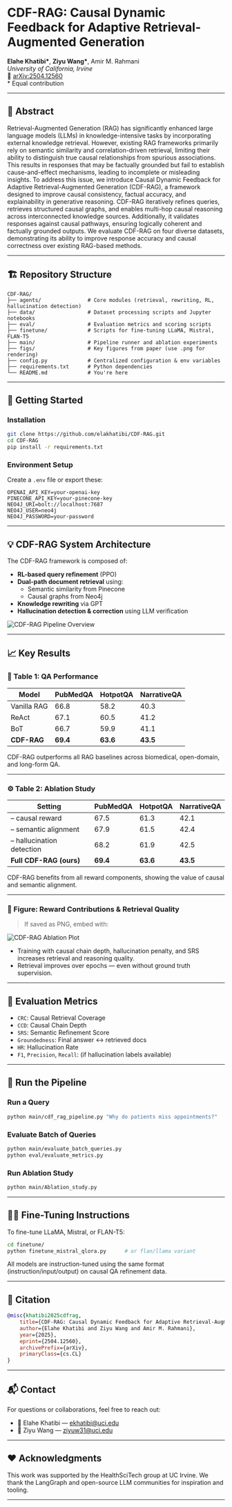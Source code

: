 # CDF-RAG: Causal Dynamic Feedback for Adaptive Retrieval-Augmented Generation

**Elahe Khatibi\***, **Ziyu Wang\***, Amir M. Rahmani  
*University of California, Irvine*  
📄 [arXiv:2504.12560](https://arxiv.org/abs/2504.12560)  
\* Equal contribution



---

## 🧠 Abstract

Retrieval-Augmented Generation (RAG) has significantly enhanced large language models (LLMs) in knowledge-intensive tasks by incorporating external knowledge retrieval. However, existing RAG frameworks primarily rely on semantic similarity and correlation-driven retrieval, limiting their ability to distinguish true causal relationships from spurious associations. This results in responses that may be factually grounded but fail to establish cause-and-effect mechanisms, leading to incomplete or misleading insights. To address this issue, we introduce Causal Dynamic Feedback for Adaptive Retrieval-Augmented Generation (CDF-RAG), a framework designed to improve causal consistency, factual accuracy, and explainability in generative reasoning. CDF-RAG iteratively refines queries, retrieves structured causal graphs, and enables multi-hop causal reasoning across interconnected knowledge sources. Additionally, it validates responses against causal pathways, ensuring logically coherent and factually grounded outputs. We evaluate CDF-RAG on four diverse datasets, demonstrating its ability to improve response accuracy and causal correctness over existing RAG-based methods.

---

## 🏗️ Repository Structure

```
CDF-RAG/
├── agents/               # Core modules (retrieval, rewriting, RL, hallucination detection)
├── data/                 # Dataset processing scripts and Jupyter notebooks
├── eval/                 # Evaluation metrics and scoring scripts
├── finetune/             # Scripts for fine-tuning LLaMA, Mistral, FLAN-T5
├── main/                 # Pipeline runner and ablation experiments
├── figs/                 # Key figures from paper (use .png for rendering)
├── config.py             # Centralized configuration & env variables
├── requirements.txt      # Python dependencies
└── README.md             # You're here
```

---

## 🚀 Getting Started

### Installation

```bash
git clone https://github.com/elakhatibi/CDF-RAG.git
cd CDF-RAG
pip install -r requirements.txt
```

### Environment Setup

Create a `.env` file or export these:

```
OPENAI_API_KEY=your-openai-key
PINECONE_API_KEY=your-pinecone-key
NEO4J_URI=bolt://localhost:7687
NEO4J_USER=neo4j
NEO4J_PASSWORD=your-password
```

---

## 💡 CDF-RAG System Architecture

The CDF-RAG framework is composed of:
- **RL-based query refinement** (PPO)
- **Dual-path document retrieval** using:
  - Semantic similarity from Pinecone
  - Causal graphs from Neo4j
- **Knowledge rewriting** via GPT
- **Hallucination detection & correction** using LLM verification

![CDF-RAG Pipeline Overview](figs/CDF_RAG_overview.png)

---

## 📈 Key Results

### 🔬 Table 1: QA Performance

| Model         | PubMedQA | HotpotQA | NarrativeQA |
|---------------|----------|----------|--------------|
| Vanilla RAG   | 66.8     | 58.2     | 40.3          |
| ReAct         | 67.1     | 60.5     | 41.2          |
| BoT           | 66.7     | 59.9     | 41.1          |
| **CDF-RAG**   | **69.4** | **63.6** | **43.5**      |

CDF-RAG outperforms all RAG baselines across biomedical, open-domain, and long-form QA.

---

### ⚙️ Table 2: Ablation Study

| Setting                      | PubMedQA | HotpotQA | NarrativeQA |
|-----------------------------|----------|----------|-------------|
| – causal reward             | 67.5     | 61.3     | 42.1        |
| – semantic alignment        | 67.9     | 61.5     | 42.4        |
| – hallucination detection   | 68.2     | 61.9     | 42.5        |
| **Full CDF-RAG (ours)**     | **69.4** | **63.6** | **43.5**    |

CDF-RAG benefits from all reward components, showing the value of causal and semantic alignment.

---

### 🎯 Figure: Reward Contributions & Retrieval Quality

> If saved as PNG, embed with:

![CDF-RAG Ablation Plot](figs/cdf_ablation_study_compact.png)

- Training with causal chain depth, hallucination penalty, and SRS increases retrieval and reasoning quality.
- Retrieval improves over epochs — even without ground truth supervision.

---

## 🧪 Evaluation Metrics

- `CRC`: Causal Retrieval Coverage
- `CCD`: Causal Chain Depth
- `SRS`: Semantic Refinement Score
- `Groundedness`: Final answer ↔ retrieved docs
- `HR`: Hallucination Rate
- `F1`, `Precision`, `Recall`: (if hallucination labels available)

---

## 🔄 Run the Pipeline

### Run a Query

```bash
python main/cdf_rag_pipeline.py "Why do patients miss appointments?"
```

### Evaluate Batch of Queries

```bash
python main/evaluate_batch_queries.py
python eval/evaluate_metrics.py
```

### Run Ablation Study

```bash
python main/Ablation_study.py
```

---

## 🏋️‍♂️ Fine-Tuning Instructions

To fine-tune LLaMA, Mistral, or FLAN-T5:

```bash
cd finetune/
python finetune_mistral_qlora.py      # or flan/llama variant
```

All models are instruction-tuned using the same format (instruction/input/output) on causal QA refinement data.

---

## 📎 Citation

```bibtex
@misc{khatibi2025cdfrag,
    title={CDF-RAG: Causal Dynamic Feedback for Adaptive Retrieval-Augmented Generation},
    author={Elahe Khatibi and Ziyu Wang and Amir M. Rahmani},
    year={2025},
    eprint={2504.12560},
    archivePrefix={arXiv},
    primaryClass={cs.CL}
}
```

---

## 📬 Contact

For questions or collaborations, feel free to reach out:

- 💬 Elahe Khatibi — ekhatibi@uci.edu  
- 💬 Ziyu Wang — ziyuw31@uci.edu  

---

## ❤️ Acknowledgments

This work was supported by the HealthSciTech group at UC Irvine. We thank the LangGraph and open-source LLM communities for inspiration and tooling.

---
